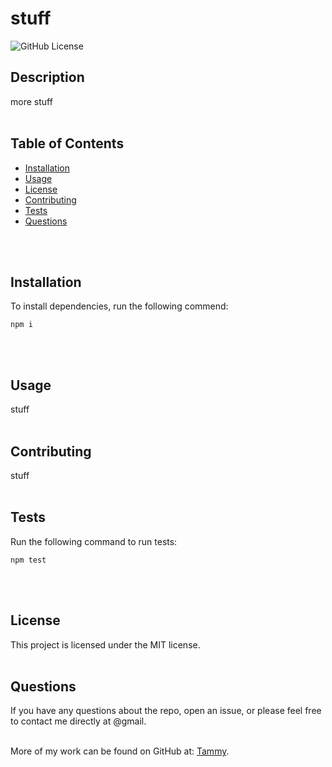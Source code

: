 # stuff
  ![GitHub License](https://img.shields.io/badge/License-MIT-blue)

  ## Description
  more stuff
  <br>
  <br>

  ## Table of Contents
  * [Installation](#Installation)
  * [Usage](#Usage)
  * [License](#License)
  * [Contributing](#Contributing)
  * [Tests](#Tests)
  * [Questions](#Questions)
 <br>
 <br>

  ## Installation
  To install dependencies, run the following commend:
```
npm i
```

  <br>
  <br>

  ## Usage
  stuff
  <br>
  <br>

  ## Contributing 
  stuff
  <br>
  <br>

  ## Tests
  Run the following command to run tests:
```
npm test
```

  <br>
  <br>

  ## License
  This project is licensed under the MIT license.
  <br>
  <br>

  ## Questions
  If you have any questions about the repo, open an issue, or please feel free to contact me directly at @gmail. 
  <br>
  <br>
  
  More of my work can be found on GitHub at: [Tammy](https://github.com/Tammy/).